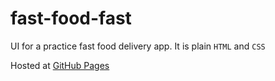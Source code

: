 # fast-food-fast
UI for a practice fast food delivery app. It is plain `HTML` and `CSS`


Hosted at [GitHub Pages](https://ckcreative.github.io/fast-food-fast/UI/)
